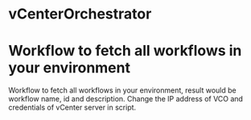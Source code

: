 # vCenterOrchestrator
# Workflow to fetch all workflows in your environment
Workflow to fetch all workflows in your environment, result would be workflow name, id and description. 
Change the IP address of VCO and credentials of vCenter server in script.
